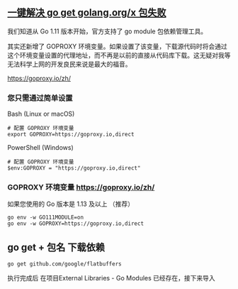 ## [一键解决 go get golang.org/x 包失败](https://shockerli.net/post/go-get-golang-org-x-solution/)

我们知道从 Go 1.11 版本开始，官方支持了 go module 包依赖管理工具。

其实还新增了 GOPROXY 环境变量。如果设置了该变量，下载源代码时将会通过这个环境变量设置的代理地址，而不再是以前的直接从代码库下载。这无疑对我等无法科学上网的开发良民来说是最大的福音。

https://goproxy.io/zh/
### 您只需通过简单设置
Bash (Linux or macOS)
```
# 配置 GOPROXY 环境变量
export GOPROXY=https://goproxy.io,direct
```

PowerShell (Windows)
```
# 配置 GOPROXY 环境变量
$env:GOPROXY = "https://goproxy.io,direct"
```

### GOPROXY 环境变量 https://goproxy.io/zh/
如果您使用的 Go 版本是 1.13 及以上 （推荐）
```
go env -w GO111MODULE=on
go env -w GOPROXY=https://goproxy.io,direct
```

## go get + 包名 下载依赖
```
go get github.com/google/flatbuffers
```
执行完成后 在项目External Libraries - Go Modules 已经存在，接下来导入

